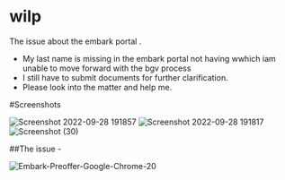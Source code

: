 # wilp

The issue about the embark portal . 
 - My last name is missing in the embark portal not having wwhich iam unable to move forward with the bgv process
 - I still have to submit documents for further clarification.
 - Please look into the matter and help me.
 
#Screenshots

![Screenshot 2022-09-28 191857](https://user-images.githubusercontent.com/68991980/193004424-f3e4326a-aae6-4589-8b83-4cf661d94237.png)
![Screenshot 2022-09-28 191817](https://user-images.githubusercontent.com/68991980/193004303-180d28b4-ebef-4e74-903c-e5fc176aa7d1.png)
![Screenshot (30)](https://user-images.githubusercontent.com/68991980/193004325-a616820f-5b6b-4fb6-a2ea-c2806435188c.jpg)


##The issue -

![Embark-Preoffer-Google-Chrome-20](https://user-images.githubusercontent.com/68991980/193007787-e9c58a83-fa75-44a9-af63-9993ed3975e2.gif)
